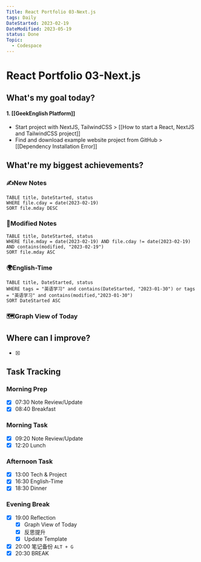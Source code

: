 ```yaml
---
Title: React Portfolio 03-Next.js
tags: Daily
DateStarted: 2023-02-19
DateModified: 2023-05-19
status: Done
Topic:
  - Codespace
---
```


# React Portfolio 03-Next.js

## What's my goal today?

#### 1. [[GeekEnglish Platform]]

- Start project with NextJS, TailwindCSS > [[How to start a React, NextJS and TailwindCSS project]]
- Find and download example website project from GitHub > [[Dependency Installation Error]]

## What're my biggest achievements?

### ✍️New Notes

```dataview
TABLE title, DateStarted, status
WHERE file.cday = date(2023-02-19)
SORT file.mday DESC
```

### 📝Modified Notes

```dataview
TABLE title, DateStarted, status
WHERE file.mday = date(2023-02-19) AND file.cday != date(2023-02-19) AND contains(modified, "2023-02-19")
SORT file.mday ASC
```

### 🌍English-Time

```dataview
TABLE title, DateStarted, status
WHERE tags = "英语学习" and contains(DateStarted, "2023-01-30") or tags = "英语学习" and contains(modified,"2023-01-30")
SORT DateStarted ASC
```

### 🗺️Graph View of Today

## Where can I improve?

- [x]

## Task Tracking

### Morning Prep

- [x] 07:30 Note Review/Update
- [x] 08:40 Breakfast

### Morning Task

- [x] 09:20 Note Review/Update
- [x] 12:20 Lunch

### Afternoon Task

- [x] 13:00 Tech & Project
- [x] 16:30 English-Time
- [x] 18:30 Dinner

### Evening Break

- [x] 19:00 Reflection
  - [x] Graph View of Today
  - [x] 反思提升
  - [x] Update Template
- [x] 20:00 笔记备份 `ALT + G`
- [x] 20:30 BREAK
